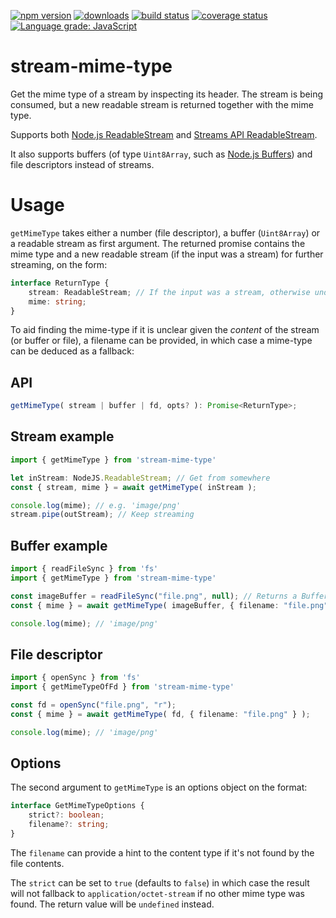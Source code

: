 [![npm version][npm-image]][npm-url]
[![downloads][downloads-image]][npm-url]
[![build status][build-image]][build-url]
[![coverage status][coverage-image]][coverage-url]
[![Language grade: JavaScript][lgtm-image]][lgtm-url]


# stream-mime-type

Get the mime type of a stream by inspecting its header. The stream is being consumed, but a new readable stream is returned together with the mime type.

Supports both [Node.js ReadableStream](https://nodejs.org/api/stream.html) and [Streams API ReadableStream](https://developer.mozilla.org/docs/Web/API/Streams_API).

It also supports buffers (of type `Uint8Array`, such as [Node.js Buffers](https://nodejs.org/api/buffer.html)) and file descriptors instead of streams.


# Usage

`getMimeType` takes either a number (file descriptor), a buffer (`Uint8Array`) or a readable stream as first argument. The returned promise contains the mime type and a new readable stream (if the input was a stream) for further streaming, on the form:

```ts
interface ReturnType {
    stream: ReadableStream; // If the input was a stream, otherwise undefined
    mime: string;
}
```

To aid finding the mime-type if it is unclear given the *content* of the stream (or buffer or file), a filename can be provided, in which case a mime-type can be deduced as a fallback:


## API

```ts
getMimeType( stream | buffer | fd, opts? ): Promise<ReturnType>;
```


## Stream example

```ts
import { getMimeType } from 'stream-mime-type'

let inStream: NodeJS.ReadableStream; // Get from somewhere
const { stream, mime } = await getMimeType( inStream );

console.log(mime); // e.g. 'image/png'
stream.pipe(outStream); // Keep streaming
```


## Buffer example

```ts
import { readFileSync } from 'fs'
import { getMimeType } from 'stream-mime-type'

const imageBuffer = readFileSync("file.png", null); // Returns a Buffer
const { mime } = await getMimeType( imageBuffer, { filename: "file.png" } );

console.log(mime); // 'image/png'
```


## File descriptor

```ts
import { openSync } from 'fs'
import { getMimeTypeOfFd } from 'stream-mime-type'

const fd = openSync("file.png", "r");
const { mime } = await getMimeType( fd, { filename: "file.png" } );

console.log(mime); // 'image/png'
```


## Options

The second argument to `getMimeType` is an options object on the format:

```ts
interface GetMimeTypeOptions {
    strict?: boolean;
    filename?: string;
}
```

The `filename` can provide a hint to the content type if it's not found by the file contents.

The `strict` can be set to `true` (defaults to `false`) in which case the result will not fallback to `application/octet-stream` if no other mime type was found. The return value will be `undefined` instead.



[npm-image]: https://img.shields.io/npm/v/stream-mime-type.svg
[npm-url]: https://npmjs.org/package/stream-mime-type
[downloads-image]: https://img.shields.io/npm/dm/stream-mime-type.svg
[build-image]: https://img.shields.io/github/workflow/status/grantila/stream-mime-type/Master.svg
[build-url]: https://github.com/grantila/stream-mime-type/actions?query=workflow%3AMaster
[coverage-image]: https://coveralls.io/repos/github/grantila/stream-mime-type/badge.svg?branch=master
[coverage-url]: https://coveralls.io/github/grantila/stream-mime-type?branch=master
[lgtm-image]: https://img.shields.io/lgtm/grade/javascript/g/grantila/stream-mime-type.svg?logo=lgtm&logoWidth=18
[lgtm-url]: https://lgtm.com/projects/g/grantila/stream-mime-type/context:javascript
